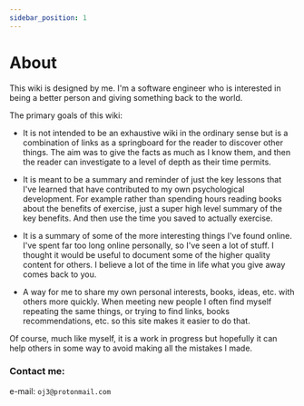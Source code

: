 ```yaml
---
sidebar_position: 1
---
```


# About

This wiki is designed by me. I'm a software engineer who is interested in being 
a better person and giving something back to the world.

The primary goals of this wiki:

* It is not intended to be an exhaustive wiki in the ordinary sense 
but is a combination of links as a springboard for the reader to discover other things. The aim was to give the facts as much as
  I know them, and then the reader can investigate to a level of depth as their time permits.


* It is meant to be a summary and reminder of just the key lessons that I've learned that have contributed to my own psychological development.
For example rather than spending hours reading books about the benefits of exercise, just a super high level summary of the key benefits. 
  And then use the time you saved to actually exercise.


*  It is a summary of some of the more interesting things I've found online. I've spent far too long online 
personally, so I've seen a lot of stuff. I thought it would be useful to document some of the higher quality content for others. I believe a lot of the time in life what you give away comes back to you.


* A way for me to share my own personal interests, books, ideas, etc. with others more quickly. When meeting new people I often find myself
repeating the same things, or trying to find links, books recommendations, etc. so this site makes it easier to do that.

Of course, much like myself, it is a work in progress but hopefully it can help others in some way to avoid making all the mistakes I made.

### Contact me:

e-mail: `oj3@protonmail.com`







